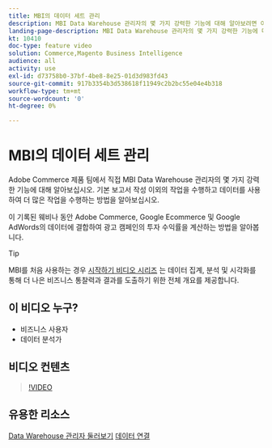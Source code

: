 ```yaml
---
title: MBI의 데이터 세트 관리
description: MBI Data Warehouse 관리자의 몇 가지 강력한 기능에 대해 알아보려면 이 웨비나를 시청하십시오.
landing-page-description: MBI Data Warehouse 관리자의 몇 가지 강력한 기능에 대해 알아보려면 이 웨비나를 시청하십시오.
kt: 10410
doc-type: feature video
solution: Commerce,Magento Business Intelligence
audience: all
activity: use
exl-id: d73758b0-37bf-4be8-8e25-01d3d983fd43
source-git-commit: 917b3354b3d538618f11949c2b2bc55e04e4b318
workflow-type: tm+mt
source-wordcount: '0'
ht-degree: 0%

---
```


# MBI의 데이터 세트 관리

Adobe Commerce 제품 팀에서 직접 MBI Data Warehouse 관리자의 몇 가지 강력한 기능에 대해 알아보십시오. 기본 보고서 작성 이외의 작업을 수행하고 데이터를 사용하여 더 많은 작업을 수행하는 방법을 알아보십시오.

이 기록된 웨비나 동안 Adobe Commerce, Google Ecommerce 및 Google AdWords의 데이터에 결합하여 광고 캠페인의 투자 수익률을 계산하는 방법을 알아봅니다.

>[!TIP]
>
>MBI를 처음 사용하는 경우 [시작하기 비디오 시리즈](./../1-overview.md) 는 데이터 집계, 분석 및 시각화를 통해 더 나은 비즈니스 통찰력과 결과를 도출하기 위한 전체 개요를 제공합니다.

## 이 비디오 누구?

- 비즈니스 사용자
- 데이터 분석가

## 비디오 컨텐츠

>[!VIDEO](https://video.tv.adobe.com/v/344680?quality=12&learn=on)

## 유용한 리소스

[Data Warehouse 관리자 둘러보기](https://docs.magento.com/mbi/data-analyst/data-warehouse-mgr/tour-dwm.html)
[데이터 연결](https://docs.magento.com/mbi/data-analyst/importing-data/connecting-data/connecting-data.html)

